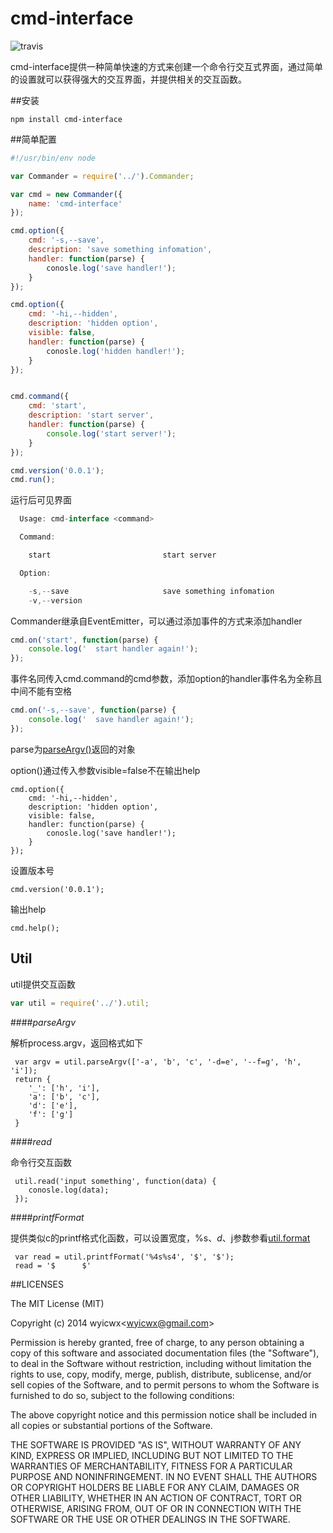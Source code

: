 # cmd-interface
![travis](https://api.travis-ci.org/wyicwx/cmd-interface.png)

cmd-interface提供一种简单快速的方式来创建一个命令行交互式界面，通过简单的设置就可以获得强大的交互界面，并提供相关的交互函数。

##安装

```shell
npm install cmd-interface
```

##简单配置

```javascript
#!/usr/bin/env node

var Commander = require('../').Commander;

var cmd = new Commander({
	name: 'cmd-interface'
});

cmd.option({
	cmd: '-s,--save',
	description: 'save something infomation',
	handler: function(parse) {
		conosle.log('save handler!');
	}
});

cmd.option({
	cmd: '-hi,--hidden',
	description: 'hidden option',
	visible: false,
	handler: function(parse) {
		conosle.log('hidden handler!');
	}
});


cmd.command({
	cmd: 'start',
	description: 'start server',
	handler: function(parse) {
		console.log('start server!');
	}
});

cmd.version('0.0.1');
cmd.run();
```

运行后可见界面

```javascript
  Usage: cmd-interface <command>

  Command:

    start                         start server                  

  Option:

    -s,--save                     save something infomation     
    -v,--version                                                
```

Commander继承自EventEmitter，可以通过添加事件的方式来添加handler

```javascript
cmd.on('start', function(parse) {
    console.log('  start handler again!');
});
```
事件名同传入cmd.command的cmd参数，添加option的handler事件名为全称且中间不能有空格
```javascript
cmd.on('-s,--save', function(parse) {
    console.log('  save handler again!');
});
```

parse为[parseArgv()](#parseargv)返回的对象


option()通过传入参数visible=false不在输出help

```
cmd.option({
	cmd: '-hi,--hidden',
	description: 'hidden option',
	visible: false,
	handler: function(parse) {
		conosle.log('save handler!');
	}
});
```

设置版本号

```
cmd.version('0.0.1');
```

输出help
```
cmd.help();
```


## Util

util提供交互函数

```javascript
var util = require('../').util;
```

####*parseArgv*

解析process.argv，返回格式如下

```
 var argv = util.parseArgv(['-a', 'b', 'c', '-d=e', '--f=g', 'h', 'i']);
 return {
 	'_': ['h', 'i'],
 	'a': ['b', 'c'],
 	'd': ['e'],
 	'f': ['g']
 }
```

####*read*

命令行交互函数

```
 util.read('input something', function(data) {
    conosle.log(data);
 });
```

####*printfFormat*

提供类似c的printf格式化函数，可以设置宽度，%s、$d、$j参数参看[util.format](http://nodejs.org/api/util.html#util_util_format_format)

```
 var read = util.printfFormat('%4s%s4', '$', '$');
 read = '$      $'
```

##LICENSES

The MIT License (MIT)

Copyright (c) 2014 wyicwx<[wyicwx@gmail.com](mailto:wyicwx@gmail.com)>

Permission is hereby granted, free of charge, to any person obtaining a copy
of this software and associated documentation files (the "Software"), to deal
in the Software without restriction, including without limitation the rights
to use, copy, modify, merge, publish, distribute, sublicense, and/or sell
copies of the Software, and to permit persons to whom the Software is
furnished to do so, subject to the following conditions:

The above copyright notice and this permission notice shall be included in
all copies or substantial portions of the Software.

THE SOFTWARE IS PROVIDED "AS IS", WITHOUT WARRANTY OF ANY KIND, EXPRESS OR
IMPLIED, INCLUDING BUT NOT LIMITED TO THE WARRANTIES OF MERCHANTABILITY,
FITNESS FOR A PARTICULAR PURPOSE AND NONINFRINGEMENT. IN NO EVENT SHALL THE
AUTHORS OR COPYRIGHT HOLDERS BE LIABLE FOR ANY CLAIM, DAMAGES OR OTHER
LIABILITY, WHETHER IN AN ACTION OF CONTRACT, TORT OR OTHERWISE, ARISING FROM,
OUT OF OR IN CONNECTION WITH THE SOFTWARE OR THE USE OR OTHER DEALINGS IN
THE SOFTWARE.
